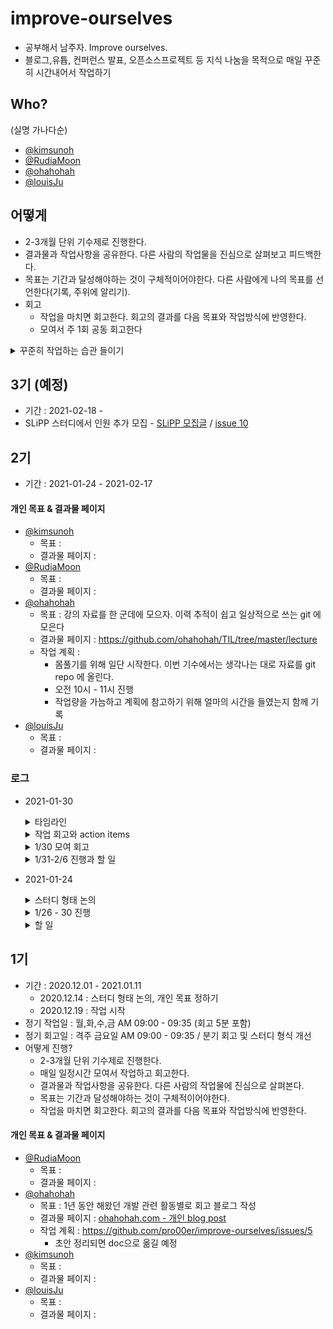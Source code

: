 # improve-ourselves
- 공부해서 남주자. Improve ourselves.
- 블로그,유튭, 컨퍼런스 발표, 오픈소스프로젝트 등 지식 나눔을 목적으로 매일 꾸준히 시간내어서 작업하기

## Who? 
(실명 가나다순)
- [@kimsunoh](https://github.com/kimsunoh)  
- [@RudiaMoon](https://github.com/RudiaMoon)
- [@ohahohah](https://github.com/ohahohah)
- [@louisJu](https://github.com/louisJu)


## 어떻게
- 2-3개월 단위 기수제로 진행한다. 
- 결과물과 작업사항을 공유한다. 다른 사람의 작업물을 진심으로 살펴보고 피드백한다.
- 목표는 기간과 달성해야하는 것이 구체적이어야한다. 다른 사람에게 나의 목표를 선언한다(기록, 주위에 알리기). 
- 회고 
  - 작업을 마치면 회고한다. 회고의 결과를 다음 목표와 작업방식에 반영한다.
  - 모여서 주 1회 공동 회고한다
<details><summary>꾸준히 작업하는 습관 들이기</summary>

- 작업 시간은 각자 목표 횟수만큼 가진다
  - 작업 시간 자율, 주 n 회 스스로가 작업 횟수 목표를 정함. 기본 단위는 30분 이상
  - 1회 작업 == 작업 내용을 템플릿에 맞추어 git repo 에 기록
  - [commit-checker](https://github.com/pro00er/commit-checker) 를 사용해 commit 을 count 합니다.
- 반성 회고문: 왜 작업 횟수 목표를 지키지 못했는지 스스로를 되돌아보는 시간을 가지고, 같이 하는 팀원들에게도 사정을 공유할 수 있음. 
  - 예: 이번주에 배포가 있었다. 그래도 3회 작업을 할 수 있었는데 일정이 무리라서 지키지 못했다. 
- 공약 수행 : 목표 지키기 동기 부여를 위해, 목표 개별 작업 횟수를 지키지 못하면 공약 중 하나를 랜덤으로 뽑아서 수행한다. 
  - 공약은 각자 2개씩 내고, 의견을 모아 그 중에 2개는 제거(원치 않는 공약을 없애기 위해) 
  - 공약 예시: 석고대죄 사진 찍어 올리기. 반성문 쓰기
- COMMIT MESSAGE 컨벤션
  - TYPE
    * LOG: 회고 작성시
    * CNG_PURPOSE: 목표 변경시
    
</details>

## 3기 (예정)
- 기간 : 2021-02-18 - 
- SLiPP 스터디에서 인원 추가 모집 - [SLiPP 모집글](https://www.slipp.net/wiki/pages/viewpage.action?pageId=52528484#id-0%EC%A3%BC%EC%B0%A8-20%EC%B0%A8%EC%8A%A4%ED%84%B0%EB%94%94%EC%97%90%EC%A0%9C%EC%95%88%ED%95%9C%EC%A3%BC%EC%A0%9C-%EA%B3%B5%EB%B6%80%ED%95%B4%EC%84%9C%EB%82%A8%EC%A3%BC%EA%B8%B0) / [issue 10](https://github.com/pro00er/improve-ourselves/issues/10)

## 2기
- 기간 : 2021-01-24 - 2021-02-17
#### 개인 목표 & 결과물 페이지
- [@kimsunoh](https://github.com/kimsunoh)
  - 목표 :
  - 결과물 페이지 : 
- [@RudiaMoon](https://github.com/RudiaMoon)
  - 목표 : 
  - 결과물 페이지 : 
- [@ohahohah](https://github.com/ohahohah)
  - 목표 : 강의 자료를 한 군데에 모으자. 이력 추적이 쉽고 일상적으로 쓰는 git 에 모은다
  - 결과물 페이지 : https://github.com/ohahohah/TIL/tree/master/lecture
  - 작업 계획 : 
    - 몸풀기를 위해 일단 시작한다. 이번 기수에서는 생각나는 대로 자료를 git repo 에 올린다.
    - 오전 10시 - 11시 진행 
    - 작업량을 가늠하고 계획에 참고하기 위해 얼마의 시간을 들였는지 함께 기록
- [@louisJu](https://github.com/louisJu)
  - 목표 :
  - 결과물 페이지 : 


### 로그 
- 2021-01-30
  <details><summary>타임라인</summary>

  - 체크인(5min) - 근황토크
  - 1주 회고 방식 어땠는지 회고
  - 각자 작업 내용에서 공유하고 싶은 내용 이야기
  - 오늘 나온 이야기들 action item (git issue)으로 등록
  - 오늘 모임 회고
  </details>
  <details><summary>작업 회고와 action items</summary>

  - louisJu 
    - 개인사 바쁘게 보냈음. 몇 달 동안 했던 모 과정 끝남. 마무리 서류 작업 중. 이 작업 어렵다. 공남주 작업 못함 (다른 사람들 : 공남주 작업을 그 서류 쓰는 걸로 하면 되지 않...?)그러게요.
  - RudiaMoon
      - 1주동안 작업은 30분 정해 두고 그 시간에 딱 끝냄. 다 못해도 여기까지. 작업기록을 남기면서 작은 성취감을 얻었다.
      - 회사 사람들에게 GPS 주제 연구 하고 있다고 이야기했는데 다른 사람들 질문에 답변을 못했음. 어? 답변 못하는데 이거 찾아봐야지 하면서 추가적으로 다른 토픽과 개념을 학습하게 됨
      - ohahohah : **이거 해야겠다 선언하고 하는 방식 좋다.** 질문도 들어오고
      - [ ] action : [issue 16 목표 공유하기](https://github.com/pro00er/improve-ourselves/issues/16)
  - ohahohah
    - 일단 한다는 전략이 좋아.
    - 30분 채우진 않았고 생각나는대로 task에 맞게 했어 5분이면 5분만하고 30분 이상이면 30분이상 하고. 오랫동안 계속 해야지 했던 토픽을 정리할 수 있어서 좋았어.
    - 이 기수에서 목적을 정해놓고 하는게 좋았던 것 같아. 중요한데 급하지 않으면 우선수위가 밀리는데 이런 것들을 주제 목표로 잡으니까 좋은듯!

  - 회고 양식
    - 만든 양식이 좋았어
    - 모두가 하나의 주제를 같이 작업하는게 아니기 때문에 각자의 디렉토리를 만들어두었음. 
    - **각자 양식은 편한대로 커스텀마이징하면 좋을듯!**
  - 작업 고정 시간을 잡자? 
    - 지금 공약은 나중엔 동기 부여가 약해질 수 있으니 작업 고정시간을 잡으면 좋을듯
    - 고정시간보단 자신이 편한시간으로 하는게 좋음
    - 우선순위에서 밀릴수 있으니 시간을 잡아보고 해보자. 
    - 사람별로 하고 싶은대로 하자
    - **좋아. 자유롭게 자기 방식대로 시도해보자! 실제로 시간 정하는 거 해보고 어땠는지 공유할게.** 
  - **주간 회고 가지자 - 회고 주기 짧게 시도**
    - 그동안 주간 회고는 짧다고 생각했는데 주간 회고 하는 거 좋네. 이번 기수 주간회고로 가보자. 
  - **repo 기록 커밋 스타일 맞추자**
    - 공동작업이 아니니 conflict 날 일도 적을 거 같고. 바로 commit 하자. 
    - LOG 작성만 commit message 만 맞추고 나머지는 각자 알아서 하기. 
    - 작업 로그를 남길 때 `LOG:` 붙이고 자기 commit 은 일관성있게 메시지 적자. 
    - issue 있는 것은 commit msg 에 이슈 넘버 적기. 
    - 기초적인 마일스톤이랑 라벨정도 붙이자.
    - [ ] action : [issue 19 repo 양식 정리](https://github.com/pro00er/improve-ourselves/issues/19)
  - **목표는 언제든지 바꿀 수 있다. 대신 왜 바꾸었는지 기록 남기자**
    - 달라지는 우선순위 때문에  - 이거보다 더 중요한게 있는데- 라고 생각하면서 공남주 작업은 못했다. 
    - 더 중요한게 있다면 목표를 바꾸면 된다. 
    - 내가 생각했던 목표의 중요도가 실제로 일을 할때 중요도가 달라질 수 있다. 
    - 목표를 바꾸고 바꾼 이유를 기록해두자. 왜 이 실제와 다른 목표를 세워졌는지 돌아보면서 실제 중요한 것과 '내가 중요하다고 생각하는 것'의 갭을 줄여나갈 수 있지 않을까? 
    - [ ] action [issue 15 - 기수별 목표 변경시 기록 남기기](https://github.com/pro00er/improve-ourselves/issues/15)
  </details>
  <details><summary>1/30 모여 회고</summary>

  - K 늦지않고 만나서 좋았다
  - P 예상 만남일정을 초과했다
  - T 시간을 40분이아니라 할당된것도얘기해야하니 한시간으로 해보자 
  - K: 회의시간에 나온 내용을 todo 를 바로 issue 로 만들어서 action item 으로 만든 것, 각자 느낀것들을 솔직하게 이야기해주어서 좋은 인사이트를 얻어갈 수 있었음.
  - P: action item 정리하는게 시간이 좀 걸림.
  - T: action  item 정리하는 시간을 현재 회고시간 + 10분 으로 가지기
  - K: 주간 회고를 하면서 서로 많은 내용들이 공유되어 좋았다.
  - P: 시간이 좀 오래 걸린듯?
  - T: 다음 회고는 40분 컷을 해보자!
  - [ ] 다음 회고는 50분에 맞춰서 한다. 
  </details>
  <details><summary>1/31-2/6 진행과 할 일</summary>

  - 모여 회고 : 2/6 토요일 오전 09:00 - 09:50
  - 목표 지키기 공약 : 빠진 횟수당 * 200자 단톡방에 반성문 제출 
  - 작업 목표
    - @RudiaMoon @louisJu 1주일 2회  + a 
    - @ohahohah 1주일 3회
  - TODO - 다음 회고 전까지
    - [ ] @kimsunoh @louisJu 이번주 반성문 기대하고 있겠습니다! 
    - [ ] 각자 issue 에 등록된 할 일 하기
  </details>
- 2021-01-24
    <details><summary>스터디 형태 논의</summary>

    - [SLiPP 커뮤니티](https://www.slipp.net/wiki/pages/viewpage.action?pageId=52528381) 통해 3기 추가 모집 예정- 추가 2명
    - 추가 인원 모집 전까지 새로운 형태에 익숙해지는 시간을 가지자. 꾸준히 습관들이기를 목표로 함.
    - 개별 작업 진행
      - 작업 시간 자율, 주 n 회 스스로가 작업 횟수 목표를 정함. 기본 단위는 30분 이상
      - 1회 작업 == 작업 내용을 템플릿에 맞추어 git repo 에 기록
    - 같이 회고
      - 모여서 주 1회 회고 가지기
    - 공약 지키기 && 반성 회고문
      - 반성 회고문: 왜 작업 횟수 목표를 지키지 못했는지 스스로를 되돌아보는 시간을 가지고, 같이 하는 팀원들에게도 사정을 공유할 수 있음. 
        - 예: 이번주에 배포가 있었다. 그래도 3회 작업을 할 수 있었는데 일정이 무리라서 지키지 못했다. 
      - 공약 수행 : 목표 지키기 동기 부여를 위해, 목표 개별 작업 횟수를 지키지 못하면 공약 중 하나를 랜덤으로 뽑아서 수행한다. 
        - 공약은 각자 2개씩 내고, 의견을 모아 그 중에 2개는 제거(원치 않는 공약을 없애기 위해) 
        - 공약 예시: 석고대죄 사진 찍어 올리기. 반성문 쓰기
    </details>

    <details><summary>1/26 - 30 진행</summary>

    - 목표 지키기 공약 : 빠진 횟수당 * 200자 단톡방에 반성문 제출 
    - 작업 목표 
      - 2회 : [@kimsunoh](https://github.com/kimsunoh), [@RudiaMoon](https://github.com/RudiaMoon), [@louisJu](https://github.com/louisJu)
      - 3회 : [@ohahohah](https://github.com/ohahohah)
    - 모여 회고 1/30 토 17:30- 18:10
    </details>
    <details><summary>할 일</summary>

    - [issue #9 - 2기 진행내용 정리](https://github.com/pro00er/improve-ourselves/issues/9)
    - [issue #10 - SLiPP 모집글 작성](https://github.com/pro00er/improve-ourselves/issues/10)
    - [issue #11 - 작업 기록용 템플릿 만들기](https://github.com/pro00er/improve-ourselves/issues/11)
    </details>

## 1기 
- 기간 : 2020.12.01 - 2021.01.11
  - 2020.12.14 : 스터디 형태 논의, 개인 목표 정하기
  - 2020.12.19 : 작업 시작
- 정기 작업일 : 월,화,수,금 AM 09:00 - 09:35 (회고 5분 포함)
- 정기 회고일 : 격주 금요일 AM 09:00 - 09:35 / 분기 회고 및 스터디 형식 개선
- 어떻게 진행? 
  - 2-3개월 단위 기수제로 진행한다. 
  - 매일 일정시간 모여서 작업하고 회고한다. 
  - 결과물과 작업사항을 공유한다. 다른 사람의 작업물에 진심으로 살펴본다.
  - 목표는 기간과 달성해야하는 것이 구체적이어야한다.
  - 작업을 마치면 회고한다. 회고의 결과를 다음 목표와 작업방식에 반영한다.

#### 개인 목표 & 결과물 페이지
- [@RudiaMoon](https://github.com/RudiaMoon)
  - 목표 : 
  - 결과물 페이지 : 
- [@ohahohah](https://github.com/ohahohah)
  - 목표 : 1년 동안 해왔던 개발 관련 활동별로 회고 블로그 작성
  - 결과물 페이지 : [ohahohah.com - 개인 blog post](https://ohahohah.com)
  - 작업 계획 : https://github.com/pro00er/improve-ourselves/issues/5 
    - 초안 정리되면 doc으로 옮길 예정
- [@kimsunoh](https://github.com/kimsunoh)
  - 목표 :
  - 결과물 페이지 : 
- [@louisJu](https://github.com/louisJu)
  - 목표 :
  - 결과물 페이지 : 


